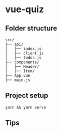 # vue-quiz

## Folder structure
```
src/
├── api/
│   ├── index.js
│   ├── client.js
│   ├── todos.js
├── components/
│   ├── Header/
│   ├── Item/
├── App.vue
├── main.js
```

## Project setup

```
yarn && yarn serve
```

## Tips



